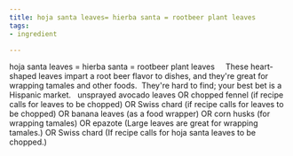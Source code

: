 ```yaml
---
title: hoja santa leaves= hierba santa = rootbeer plant leaves
tags:
- ingredient

---
```

hoja santa leaves = hierba santa = rootbeer plant leaves     These heart-shaped leaves impart a root beer flavor to dishes, and they're great for wrapping tamales and other foods.  They're hard to find; your best bet is a Hispanic market.   unsprayed avocado leaves OR chopped fennel (if recipe calls for leaves to be chopped) OR Swiss chard (if recipe calls for leaves to be chopped) OR banana leaves (as a food wrapper) OR corn husks (for wrapping tamales) OR epazote (Large leaves are great for wrapping tamales.) OR Swiss chard (If recipe calls for hoja santa leaves to be chopped.)
